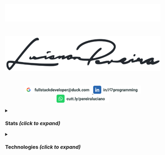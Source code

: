 <p align="center">
<img src="./assets/lucianopereira.svg" alt="Luciano Pereira"/>
</p><br/>
<p align="center">
<img src="./assets/sign.svg" alt="Luciano Pereira Sign Logo"/>
</p><br/>
<p align="center">
  <a href="mailto:fullstackdeveloper@duck.com?subject=I%20saw%20your%20GitHub%20Profilee&body=Hi,%20Luciano%20"><img height="26px" src="./assets/mail.svg" alt="mail"/>
  </a>
  <a href="https://www.linkedin.com/in/i♡programming"><img height="26px" src="./assets/linkedin.svg" alt="LinkedIn"/></a>
  <a href="https://cutt.ly/pereiraluciano"><img height="26px" src="./assets/whatsapp.svg" alt="whatsapp"/></a>
</p>
<details>
  <summary><h3>Stats <i>(click to expand)</i></h3></summary><br/>
  <p align="left">
    <img width="350px" src="https://github-readme-stats.vercel.app/api/top-langs?username=thisIsMySourceCode&show_icons=true&theme=transparent&locale=en&layout=default&hide_border=true" alt="my stats language" />
    <img width="550px" src="https://github-readme-stats.vercel.app/api?username=thisIsMySourceCode&show_icons=true&theme=transparent&locale=en&hide_border=true" />
</p>
</details>

<details>
  <summary><h3>Technologies <i>(click to expand)</i></h3></summary><br/>
  
&nbsp;
  
<p align="center">      <a href="https://apache.org/">                <img height="42px" src="./assets/icons/apache.svg"    alt="Apache"/></a>
&nbsp;&nbsp;&nbsp;&nbsp;<a href="https://apple.com">                  <img height="42px" src="./assets/icons/apple.svg"     alt="Apple"/></a>
&nbsp;&nbsp;&nbsp;&nbsp;<a href="https://www.arduino.cc/">            <img height="42px" src="./assets/icons/arduino.svg"   alt="Arduino"/></a>
&nbsp;&nbsp;&nbsp;&nbsp;<a href="https://www.gnu.org/software/bash/"> <img height="42px" src="./assets/icons/bash.svg"      alt="bash"/></a>
&nbsp;&nbsp;&nbsp;&nbsp;<a href="https://bitbucket.org">              <img height="42px" src="./assets/icons/bitbucket.svg" alt="Bitbucket"/></a>
&nbsp;&nbsp;&nbsp;&nbsp;<a href="https://getbootstrap.com/">          <img height="42px" src="./assets/icons/bootstrap.svg" alt="bootstrap"/></a>
&nbsp;&nbsp;&nbsp;&nbsp;<a href=""><img height="42px" src="./assets/icons/c.svg"            alt="c language"/></a>
&nbsp;&nbsp;&nbsp;&nbsp;<a href=""><img height="42px" src="./assets/icons/cakephp.svg"      alt="cake php"/></a>
&nbsp;&nbsp;&nbsp;&nbsp;<a href=""><img height="42px" src="./assets/icons/cmake.svg"        alt="c make"/></a>
&nbsp;&nbsp;&nbsp;&nbsp;<a href=""><img height="42px" src="./assets/icons/codeigniter.svg"  alt="code igniter"/></a>
</p><p align="center">  <a href=""><img height="42px" src="./assets/icons/coffeescript.svg" alt="coffee script"/></a>
&nbsp;&nbsp;&nbsp;&nbsp;<a href=""><img height="42px" src="./assets/icons/css3.svg"         alt="css3"/></a>
&nbsp;&nbsp;&nbsp;&nbsp;<a href=""><img height="42px" src="./assets/icons/debian.svg"       alt="debian"/></a>
&nbsp;&nbsp;&nbsp;&nbsp;<a href=""><img height="42px" src="./assets/icons/denojs.svg"       alt="denojs"/></a>
&nbsp;&nbsp;&nbsp;&nbsp;<a href=""><img height="42px" src="./assets/icons/django.svg"       alt="django"/></a>
&nbsp;&nbsp;&nbsp;&nbsp;<a href=""><img height="42px" src="./assets/icons/docker.svg"       alt="docker"/></a>
&nbsp;&nbsp;&nbsp;&nbsp;<a href=""><img height="42px" src="./assets/icons/drupal.svg"       alt="drupal"/></a>
&nbsp;&nbsp;&nbsp;&nbsp;<a href=""><img height="42px" src="./assets/icons/eslint.svg"       alt="eslint"/></a>
&nbsp;&nbsp;&nbsp;&nbsp;<a href=""><img height="42px" src="./assets/icons/express.svg"      alt="express"/></a>
&nbsp;&nbsp;&nbsp;&nbsp;<a href=""><img height="42px" src="./assets/icons/fedora.svg"       alt="fedora"/></a>
</p><p align="center">  <a href=""><img height="42px" src="./assets/icons/figma.svg"        alt="figma"/></a>
&nbsp;&nbsp;&nbsp;&nbsp;<a href=""><img height="42px" src="./assets/icons/filezilla.svg"    alt="filezilla"/></a>
&nbsp;&nbsp;&nbsp;&nbsp;<a href=""><img height="42px" src="./assets/icons/firebase.svg"     alt="firbase"/></a>
&nbsp;&nbsp;&nbsp;&nbsp;<a href=""><img height="42px" src="./assets/icons/gimp.svg"         alt="gimp"/></a>
&nbsp;&nbsp;&nbsp;&nbsp;<a href=""><img height="42px" src="./assets/icons/git.svg"          alt="git"/></a>
&nbsp;&nbsp;&nbsp;&nbsp;<a href=""><img height="42px" src="./assets/icons/github.svg"       alt="github"/></a>
&nbsp;&nbsp;&nbsp;&nbsp;<a href=""><img height="42px" src="./assets/icons/gitlab.svg"       alt="gitlab"/></a>
&nbsp;&nbsp;&nbsp;&nbsp;<a href=""><img height="42px" src="./assets/icons/graphql.svg"      alt="graphsql"/></a>
&nbsp;&nbsp;&nbsp;&nbsp;<a href=""><img height="42px" src="./assets/icons/handlebars.svg"   alt="handlebars"/></a>
&nbsp;&nbsp;&nbsp;&nbsp;<a href=""><img height="42px" src="./assets/icons/html5.svg"        alt="html5"/></a>
</p><p align="center">  <a href=""><img height="42px" src="./assets/icons/hugo.svg"         alt="hugo"/></a>
&nbsp;&nbsp;&nbsp;&nbsp;<a href=""><img height="42px" src="./assets/icons/illustrator.svg"  alt="illustrator"/></a>
&nbsp;&nbsp;&nbsp;&nbsp;<a href=""><img height="42px" src="./assets/icons/inkscape.svg"     alt="inkscape"/></a>
&nbsp;&nbsp;&nbsp;&nbsp;<a href=""><img height="42px" src="./assets/icons/javascript.svg"   alt="javascript"/></a>
&nbsp;&nbsp;&nbsp;&nbsp;<a href=""><img height="42px" src="./assets/icons/jest.svg"         alt="jest"/></a>
&nbsp;&nbsp;&nbsp;&nbsp;<a href=""><img height="42px" src="./assets/icons/jira.svg"         alt="jira"/></a>
&nbsp;&nbsp;&nbsp;&nbsp;<a href=""><img height="42px" src="./assets/icons/jquery.svg"       alt="jquery"/></a>
&nbsp;&nbsp;&nbsp;&nbsp;<a href=""><img height="42px" src="./assets/icons/jupyter.svg"      alt="jupyter"/></a>
&nbsp;&nbsp;&nbsp;&nbsp;<a href=""><img height="42px" src="./assets/icons/laravel.svg"      alt="laravel"/></a>
&nbsp;&nbsp;&nbsp;&nbsp;<a href=""><img height="42px" src="./assets/icons/latex.svg"        alt="latex"/></a>
</p><p align="center">  <a href=""><img height="42px" src="./assets/icons/less.svg"         alt="less"/></a>
&nbsp;&nbsp;&nbsp;&nbsp;<a href=""><img height="42px" src="./assets/icons/linux.svg"        alt="linux"/></a>
&nbsp;&nbsp;&nbsp;&nbsp;<a href=""><img height="42px" src="./assets/icons/lua.svg"          alt="lua"/></a>
&nbsp;&nbsp;&nbsp;&nbsp;<a href=""><img height="42px" src="./assets/icons/magento.svg"      alt="magento"/></a>
&nbsp;&nbsp;&nbsp;&nbsp;<a href=""><img height="42px" src="./assets/icons/markdown.svg"     alt="markdown"/></a>
&nbsp;&nbsp;&nbsp;&nbsp;<a href=""><img height="42px" src="./assets/icons/materialui.svg"   alt="materialui"/></a>
&nbsp;&nbsp;&nbsp;&nbsp;<a href=""><img height="42px" src="./assets/icons/mongodb.svg"      alt="mongodb"/></a>
&nbsp;&nbsp;&nbsp;&nbsp;<a href=""><img height="42px" src="./assets/icons/moodle.svg"       alt="moodle"/></a>
&nbsp;&nbsp;&nbsp;&nbsp;<a href=""><img height="42px" src="./assets/icons/msdos.svg"        alt="msdos"/></a>
&nbsp;&nbsp;&nbsp;&nbsp;<a href=""><img height="42px" src="./assets/icons/mysql.svg"        alt="mysql"/></a>
</p><p align="center">  <a href=""><img height="42px" src="./assets/icons/nextjs.svg"       alt="nextjs"/></a>
&nbsp;&nbsp;&nbsp;&nbsp;<a href=""><img height="42px" src="./assets/icons/nginx.svg"        alt="nginx"/></a>
&nbsp;&nbsp;&nbsp;&nbsp;<a href=""><img height="42px" src="./assets/icons/nodejs.svg"       alt="nodejs"/></a>
&nbsp;&nbsp;&nbsp;&nbsp;<a href=""><img height="42px" src="./assets/icons/npm.svg"          alt="npm"/></a>
&nbsp;&nbsp;&nbsp;&nbsp;<a href=""><img height="42px" src="./assets/icons/numpy.svg"        alt="numpy"/></a>
&nbsp;&nbsp;&nbsp;&nbsp;<a href=""><img height="42px" src="./assets/icons/nuxtjs.svg"       alt="nuxtjs"/></a>
&nbsp;&nbsp;&nbsp;&nbsp;<a href=""><img height="42px" src="./assets/icons/pandas.svg"       alt="pandas"/></a>
&nbsp;&nbsp;&nbsp;&nbsp;<a href=""><img height="42px" src="./assets/icons/perl.svg"         alt="perl"/></a>
&nbsp;&nbsp;&nbsp;&nbsp;<a href=""><img height="42px" src="./assets/icons/photoshop.svg"    alt="photoshop"/></a>
&nbsp;&nbsp;&nbsp;&nbsp;<a href=""><img height="42px" src="./assets/icons/php.svg"          alt="php"/></a>
</p><p align="center">  <a href=""><img height="42px" src="./assets/icons/postgresql.svg"   alt="postgresql"/></a>
&nbsp;&nbsp;&nbsp;&nbsp;<a href=""><img height="42px" src="./assets/icons/python.svg"       alt="python"/></a>
&nbsp;&nbsp;&nbsp;&nbsp;<a href=""><img height="42px" src="./assets/icons/raspberrypi.svg"  alt="raspberry pi"/></a>
&nbsp;&nbsp;&nbsp;&nbsp;<a href=""><img height="42px" src="./assets/icons/react.svg"        alt="react"/></a>
&nbsp;&nbsp;&nbsp;&nbsp;<a href=""><img height="42px" src="./assets/icons/redux.svg"        alt="redux"/></a>
&nbsp;&nbsp;&nbsp;&nbsp;<a href=""><img height="42px" src="./assets/icons/sequelize.svg"    alt="sequelize"/></a>
&nbsp;&nbsp;&nbsp;&nbsp;<a href=""><img height="42px" src="./assets/icons/sketch.svg"       alt="sketch"/></a>
&nbsp;&nbsp;&nbsp;&nbsp;<a href=""><img height="42px" src="./assets/icons/slack.svg"        alt="slack"/></a>
&nbsp;&nbsp;&nbsp;&nbsp;<a href=""><img height="42px" src="./assets/icons/spss.svg"         alt="spss"/></a>
&nbsp;&nbsp;&nbsp;&nbsp;<a href=""><img height="42px" src="./assets/icons/sqlite.svg"       alt="sqlite"/></a>
</p><p align="center">  <a href=""><img height="42px" src="./assets/icons/subversion.svg"   alt="subversion"/></a>
&nbsp;&nbsp;&nbsp;&nbsp;<a href=""><img height="42px" src="./assets/icons/svelte.svg"       alt="svelte"/></a>
&nbsp;&nbsp;&nbsp;&nbsp;<a href=""><img height="42px" src="./assets/icons/symfony.svg"      alt="symphony"/></a>
&nbsp;&nbsp;&nbsp;&nbsp;<a href=""><img height="42px" src="./assets/icons/tailwindcss.svg"  alt="tailwindcss"/></a>
&nbsp;&nbsp;&nbsp;&nbsp;<a href=""><img height="42px" src="./assets/icons/trello.svg"       alt="trello"/></a>
&nbsp;&nbsp;&nbsp;&nbsp;<a href=""><img height="42px" src="./assets/icons/typescript.svg"   alt="typescript"/></a>
&nbsp;&nbsp;&nbsp;&nbsp;<a href=""><img height="42px" src="./assets/icons/vim.svg"          alt="vim"/></a>
&nbsp;&nbsp;&nbsp;&nbsp;<a href=""><img height="42px" src="./assets/icons/visualstudio.svg" alt="visualstudio"/></a>
&nbsp;&nbsp;&nbsp;&nbsp;<a href=""><img height="42px" src="./assets/icons/vscode.svg"       alt="vscode"/></a>
&nbsp;&nbsp;&nbsp;&nbsp;<a href=""><img height="42px" src="./assets/icons/vuejs.svg"        alt="vuejs"/></a>
</p><p align="center">  <a href=""><img height="42px" src="./assets/icons/webpack.svg"      alt="webpack"/></a>
&nbsp;&nbsp;&nbsp;&nbsp;<a href=""><img height="42px" src="./assets/icons/woocommerce.svg"  alt="woocommerce"/></a>
&nbsp;&nbsp;&nbsp;&nbsp;<a href=""><img height="42px" src="./assets/icons/wordpress.svg"    alt="wordpress"/></a>
&nbsp;&nbsp;&nbsp;&nbsp;<a href=""><img height="42px" src="./assets/icons/yii.svg"          alt="yii"/></a>
&nbsp;&nbsp;&nbsp;&nbsp;<a href=""><img height="42px" src="./assets/icons/zend.svg"         alt="zend"/></a>
</p></details>
